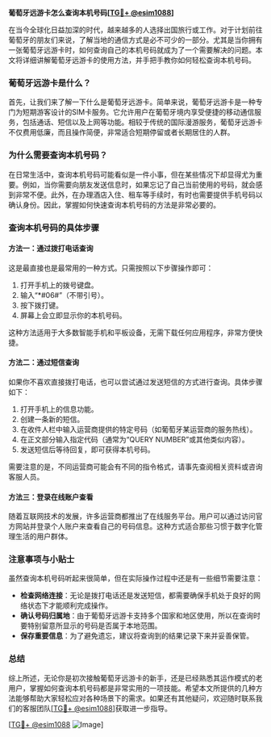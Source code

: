 **葡萄牙远游卡怎么查询本机号码[[TG💪+ @esim1088](https://t.me/s/esim1088)]**

在当今全球化日益加深的时代，越来越多的人选择出国旅行或工作。对于计划前往葡萄牙的朋友们来说，了解当地的通信方式是必不可少的一部分。尤其是当你拥有一张葡萄牙远游卡时，如何查询自己的本机号码就成为了一个需要解决的问题。本文将详细讲解葡萄牙远游卡的使用方法，并手把手教你如何轻松查询本机号码。

### 葡萄牙远游卡是什么？

首先，让我们来了解一下什么是葡萄牙远游卡。简单来说，葡萄牙远游卡是一种专门为短期游客设计的SIM卡服务。它允许用户在葡萄牙境内享受便捷的移动通信服务，包括通话、短信以及上网等功能。相较于传统的国际漫游服务，葡萄牙远游卡不仅费用低廉，而且操作简便，非常适合短期停留或者长期居住的人群。

### 为什么需要查询本机号码？

在日常生活中，查询本机号码可能看似是一件小事，但在某些情况下却显得尤为重要。例如，当你需要向朋友发送信息时，如果忘记了自己当前使用的号码，就会感到非常不便。此外，在办理酒店入住、租车等手续时，有时也需要提供手机号码以确认身份。因此，掌握如何快速查询本机号码的方法是非常必要的。

### 查询本机号码的具体步骤

#### 方法一：通过拨打电话查询
这是最直接也是最常用的一种方式。只需按照以下步骤操作即可：

1. 打开手机上的拨号键盘。
2. 输入“*#06#”（不带引号）。
3. 按下拨打键。
4. 屏幕上会立即显示你的本机号码。

这种方法适用于大多数智能手机和平板设备，无需下载任何应用程序，非常方便快捷。

#### 方法二：通过短信查询
如果你不喜欢直接拨打电话，也可以尝试通过发送短信的方式进行查询。具体步骤如下：

1. 打开手机上的信息功能。
2. 创建一条新的短信。
3. 在收件人栏中输入运营商提供的特定号码（如葡萄牙某运营商的服务热线）。
4. 在正文部分输入指定代码（通常为“QUERY NUMBER”或其他类似内容）。
5. 发送短信后等待回复，即可获得本机号码。

需要注意的是，不同运营商可能会有不同的指令格式，请事先查阅相关资料或咨询客服人员。

#### 方法三：登录在线账户查看
随着互联网技术的发展，许多运营商都推出了在线服务平台。用户可以通过访问官方网站并登录个人账户来查看自己的号码信息。这种方式适合那些习惯于数字化管理生活的用户群体。

### 注意事项与小贴士

虽然查询本机号码听起来很简单，但在实际操作过程中还是有一些细节需要注意：

- **检查网络连接**：无论是拨打电话还是发送短信，都需要确保手机处于良好的网络状态下才能顺利完成操作。
- **确认号码归属地**：由于葡萄牙远游卡支持多个国家和地区使用，所以在查询时要特别留意所显示的号码是否属于本地范围。
- **保存重要信息**：为了避免遗忘，建议将查询到的结果记录下来并妥善保管。

### 总结

综上所述，无论你是初次接触葡萄牙远游卡的新手，还是已经熟悉其运作模式的老用户，掌握如何查询本机号码都是非常实用的一项技能。希望本文所提供的几种方法能够帮助大家轻松应对各种场景下的需求。如果还有其他疑问，欢迎随时联系我们的客服团队[[TG💪+ @esim1088](https://t.me/s/esim1088)]获取进一步指导。

[[TG💪+ @esim1088](https://t.me/s/esim1088) ![Image](https://i.postimg.cc/4NQfJmqS/Snipaste-2025-05-13-00-14-12.png)]